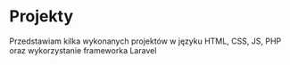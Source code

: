 # Projekty

Przedstawiam kilka wykonanych projektów w języku HTML, CSS, JS, PHP oraz wykorzystanie frameworka Laravel
